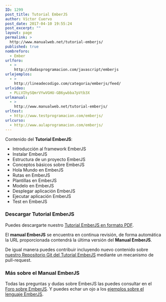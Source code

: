 ```yaml
---
ID: 1299
post_title: Tutorial EmberJS
author: Víctor Cuervo
post_date: 2017-04-10 19:55:24
post_excerpt: ""
layout: page
permalink: >
  http://www.manualweb.net/tutorial-emberjs/
published: true
nombreforo:
  - Ember
urlforo:
  - >
    http://dudasprogramacion.com/javascript/emberjs
urlejemplos:
  - >
    http://lineadecodigo.com/categoria/emberjs/feed/
urlvideo:
  - PLLVIhySQmrVYwVGHU-GB6ywbba7pVtb3X
urlmanual:
  - >
    http://www.manualweb.net/tutorial-emberjs/
urltest:
  - http://www.testprogramacion.com/emberjs/
urlcurso:
  - http://www.aulaprogramacion.com/emberjs/
---
```

Contenido del **Tutorial EmberJS**:

*   Introducción al framework EmberJS
*   Instalar EmberJS
*   Estructura de un proyecto EmberJS
*   Conceptos básicos sobre EmberJS
*   Hola Mundo en EmberJS
*   Rutas en EmberJS
*   Plantillas en EmberJS
*   Modelo en EmberJS
*   Desplegar aplicación EmberJS
*   Ejecutar aplicación EmberJS
*   Test en EmberJS

### Descargar Tutorial EmberJS

Puedes descargarte nuestro [Tutorial EmberJS en formato PDF][1].

El **manual EmberJS** se encuentra en continua revisión, de forma automática la URL proporcionada contendrá la última versión del **Manual EmberJS**.

De igual manera puedes contribuir incluyendo nuevo contenido sobre [nuestro Repositorio Git del Tutorial EmberJS][1] mediante un mecanismo de pull-request.

### Más sobre el Manual EmberJS

Todas las preguntas y dudas sobre EmberJS las puedes consultar en el [Foro sobre EmberJS][2]. Y puedes echar un ojo a los [ejemplos sobre el lenguaje EmberJS][3].

 [1]: https://gitprint.com/manualweb/manualweb/blob/master/ember/pdf/tutorial-ember-pdf.md
 [2]: //dudasprogramacion.com/javascript/emberjs]
 [3]: //lineadecodigo.com/categoria/emberjs]